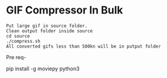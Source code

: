# GIF Compressor In Bulk

```
Put large gif in source folder.
Clean output folder inside source
cd source
./compress.sh
All converted gifs less than 500kn will be in putput folder
```

Pre req-

pip install -g moviepy
python3
